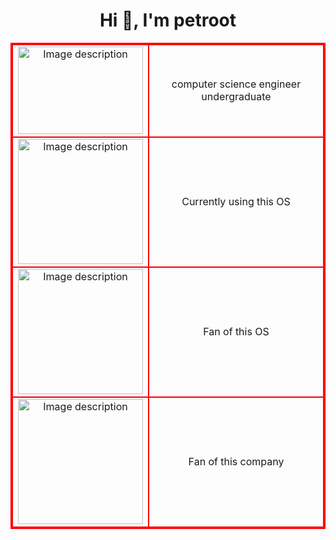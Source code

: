 <h1 align="center">Hi 👋, I'm petroot</h1>


<table style="border: 2px solid red; width: 100%; text-align: center;">
  <tr>
    <td style="border: 2px solid red; text-align: center;">
      <img src="https://github.com/brinyipeti/DEIKMI/blob/main/images/DE-IK.png" width="200" height="140" alt="Image description">
    </td>
    <td style="border: 2px solid red;">
      computer science engineer undergraduate
    </td>
  </tr>

  <tr>
    <td style="border: 2px solid red; text-align: center;">
      <img src="https://github.com/brinyipeti/DEIKMI/blob/main/images/freebsdwhite.gif" width="200" height="200" alt="Image description">
    </td>
    <td style="border: 2px solid red;">
      Currently using this OS
    </td>
  </tr>

  <tr>
    <td style="border: 2px solid red; text-align: center;">
      <img src="https://github.com/brinyipeti/DEIKMI/blob/main/images/Msdos-icon.svg.png" width="200" height="200" alt="Image description">
    </td>
    <td style="border: 2px solid red;">
      Fan of this OS
    </td>
  </tr>
   
  <tr>
    <td style="border: 2px solid red; text-align: center;">
      <img src="https://github.com/brinyipeti/DEIKMI/blob/main/images/ibm1.gif" width="200" height="200" alt="Image description">
    </td>
    <td style="border: 2px solid red;">
      Fan of this company
    </td>
  </tr>  
</table>




